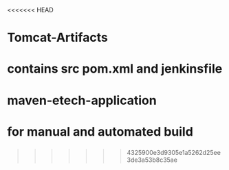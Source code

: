 <<<<<<< HEAD
# Tomcat-Artifacts
# contains src pom.xml and jenkinsfile 
# maven-etech-application
# for manual and automated build
#####
>>>>>>> 4325900e3d9305e1a5262d25ee3de3a53b8c35ae
